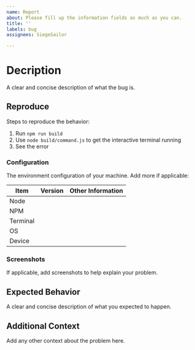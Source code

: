 ```yaml
---
name: Report
about: Please fill up the information fields as much as you can.
title: ''
labels: bug
assignees: SiegeSailor

---
```


# Decription

A clear and concise description of what the bug is.

## Reproduce

Steps to reproduce the behavior:

1. Run `npm run build`
2. Use `node build/command.js` to get the interactive terminal running
3. See the error

### Configuration

The environment configuration of your machine. Add more if applicable:

| Item     | Version | Other Information |
| -------- | ------- | ----------------- |
| Node     |         |                   |
| NPM      |         |                   |
| Terminal |         |                   |
| OS       |         |                   |
| Device   |         |                   |

### Screenshots

If applicable, add screenshots to help explain your problem.

## Expected Behavior

A clear and concise description of what you expected to happen.

## Additional Context

Add any other context about the problem here.

